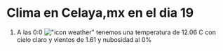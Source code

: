 # Clima en Celaya,mx en el dia 19

1. A las 0:0 !["icon weather"](http://openweathermap.org/img/w/01n.png) tenemos una temperatura de 12.06 C con cielo claro y  vientos de 1.61 y nubosidad al 0%
